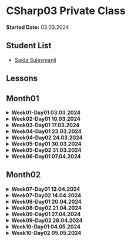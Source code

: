 # CSharp03 Private Class

**Started Date:** 03.03.2024

## Student List
- [Saida Suleymanli](https://github.com/SaidaSuleymanli/csharp-03-homework)

## Lessons

## Month01

<details>
<summary><strong>Week01-Day01 03.03.2024</strong></summary>

### Topics
- Computer Networking Basics: Understanding Network Components
</details>

<details>
<summary><strong>Week02-Day01 10.03.2024</strong></summary>

## Week02-Day01 10.03.2024

### Topics
1. Computer Networking Basics: Understanding Network Components
2. Understanding Data Flow: Simplex, Half Duplex, and Full Duplex Communication
3. Peer-to-Peer Network
4. Client-Server Network
5. Types of Networks
    - LAN (Local Area Network)
    - MAN (Metropolitan Area Network)
    - WAN (Wide Area Network)
6. Network Topologies:
    - Bus Topology
    - Star Topology
    - Ring Topology
    - Mesh Topology
7. Networking Protocols:
    - TCP/IP
    - HTTP
    - FTP
    - SMTP
8. IP Addresses:
    - IPv4
    - IPv6
9. Network Services:
    - DNS (Domain Name System)
    - DHCP (Dynamic Host Configuration Protocol)

### Resources

1. [How Does the Internet Work?](https://cs.fyi/guide/how-does-internet-work)
2. [The Internet: A Technical Overview](https://www.vox.com/2014/6/16/18076282/the-internet)
3. [What is the Internet?](https://roadmap.sh/guides/what-is-internet)
4. [Introduction to Programming Languages](https://www.geeksforgeeks.org/introduction-to-programming-languages/)
5. [Client-Side vs Server-Side: What's the Difference?](https://medium.com/@donotapply/client-side-vs-server-side-whats-the-difference-a933341cd60e)
6. [Video: Computer Networking Basics](https://www.youtube.com/watch?v=DrI2lUXL1no)
7. [Analyze HTTP Requests and Responses with Chrome DevTools](https://egghead.io/lessons/chrome-devtools-analyze-http-requests-and-responses-with-chrome-devtools)
8. [How to Inspect HTTP Requests and Responses](https://dev.to/annoh_karlgusta/how-to-inspect-http-requests-and-responses-3nea)
</details>


<details>
<summary><strong>Week03-Day01 17.03.2024</strong></summary>

## Week03-Day01 17.03.2024

### Topics
1. Difference Between Hardware and Software
2. What is an Operating System (OS)?

### Resources

1. [Difference Between Hardware and Software](https://www.simplilearn.com/difference-between-hardware-software-article) - This article on Simplilearn discusses the fundamental distinctions between hardware and software in computing.
2. [What is an Operating System (OS)?](https://www.techtarget.com/whatis/definition/operating-system-OS) - TechTarget provides a comprehensive definition and explanation of operating systems, a crucial component of computing environments.
3. [SSD vs HDD: Which is Right for You?](https://www.crucial.com/articles/about-ssd/ssd-vs-hdd) - Crucial's article compares Solid State Drives (SSD) and Hard Disk Drives (HDD), highlighting their differences, advantages, and use cases.
4. [Local Storage vs Session Storage vs Cookie](https://www.xenonstack.com/insights/local-vs-session-storage-vs-cookie) - XenonStack offers insights into different storage mechanisms in web development, including local storage, session storage, and cookies, and their respective use cases.
</details>


<details>
<summary><strong>Week04-Day01 23.03.2024</strong></summary>

## Week04-Day01 23.03.2024

### Topics
1. Introduction to Programming Languages
2. A History of Programming Languages
3. Why Study Programming Languages?
4. Classifications of Programming Languages
5. Compilation vs. Interpretation
6. Implementation Strategies
7. Programming Environment Tools
8. An Overview of Compilation

### Resources

1. [Introduction to Programming Languages - GeeksforGeeks](https://www.geeksforgeeks.org/introduction-to-programming-languages/)
2. [Introduction to Programming Languages (PDF) - Stony Brook University](https://www3.cs.stonybrook.edu/~pfodor/courses/CSE260/_L01_Introduction_Programming_Languages.pdf)
3. [Introduction to Computer Programming Languages - LinkedIn Article](https://www.linkedin.com/pulse/introduction-computer-programming-languages-chukwuebuka-ejie-vi6mf/)
4. [Programming Language Overview - JavaTpoint](https://www.javatpoint.com/programming-language)

</details>

<details>
<summary><strong>Week04-Day02 24.03.2024</strong></summary>

## Week04-Day02 24.03.2024

### Topics
1. Introducing C# and .NET
2. What is Visual Studio?

### Resources
1. [C# Get Started](https://www.w3schools.com/cs/cs_getstarted.php)
2. [GeeksforGeeks - C# Programming Language](https://www.geeksforgeeks.org/csharp-programming-language/?ref=lbp)
3. [Dot Net Tutorials - Introduction to C# Language](https://dotnettutorials.net/lesson/introduction-to-csharp-language/)
4. [Medium - What is C# and .NET](https://medium.com/@codebob75/what-is-c-and-net-41addd28b173)
5. [Medium - What is .NET](https://medium.com/@benkaddourmed54/what-is-net-202790532234)
6. [Introduction-to-visual-studio](https://www.geeksforgeeks.org/introduction-to-visual-studio/)
7. [What is Visual Studio?](https://learn.microsoft.com/en-us/visualstudio/get-started/visual-studio-ide?view=vs-2022)
8. [Introduction to Microsoft Visual Studio - tutorial](https://www.functionx.com/csharp10/Lesson01.htm)

</details>


<details>
<summary><strong>Week05-Day01 30.03.2024</strong></summary>

## Week05-Day01 24.03.2024

### Topics
1. What is the difference between C# and .Net ?

### Resources
1. [What is the difference between C# and .Net ?](https://medium.com/@codebob75/what-is-c-and-net-41addd28b173)

</details>

<details>
<summary><strong>Week05-Day02 31.03.2024</strong></summary>

## Week05-Day02 24.03.2024

### Topics
1. What is Git? How to use GitHub?

### Resources
1. [What is Git? How to use GitHub?](https://medium.com/@parvizrovshanaliyev/git-n%C9%99dir-38604f516522)


### Homework
  1. Why are there options for different operating systems when installing any program on a laptop,
   and we install Windows, Linux or MacOS setups according to these options?
  2. Clone your own home-work repository to your laptop and try creating and pushing a console application.

</details>


<details>
<summary><strong>Week06-Day01 07.04.2024</strong></summary>

## Week06-Day01 07.04.2024

### Topics
1. Simple Read And Write With Console Application For Beginners
   - C# Output
   - C# User Input
2. C# Variables
3. C# Data Types

### Resources
1. [C# Output](https://www.w3schools.com/cs/cs_output.php)
2. [C# User Input](https://www.w3schools.com/cs/cs_user_input.php)
3. C# Variables
        - https://www.w3schools.com/cs/cs_variables.php
        - https://www.tutorialsteacher.com/csharp/csharp-variable
4. [C# Data Types](https://www.w3schools.com/cs/cs_data_types.php)


### Homework
  1. print the sum of two numbers
  2. Print the sum of two numbers received from the user.
  3. Ask the user step by step for his/her first name, last name, father's name and phone number and print it as a single line.

</details>

## Month02

<details>
<summary><strong>Week07-Day01 13.04.2024</strong></summary>

## Week07-Day01 13.04.2024

### Topics
1. Repetition of the past

</details>

<details>
<summary><strong>Week07-Day02 14.04.2024</strong></summary>

## Week07-Day02 14.04.2024

## Module 2: Data Types and Variables

### Topics
2.1 Understanding Data Types in C#
2.2 Declaring and Initializing Variables
2.3 Working with Numeric, String, and Boolean Data Types
2.4 Using Constants and Enumerations

</details>


<details>
<summary><strong>Week08-Day01 20.04.2024</strong></summary>

## Week08-Day01 20.04.2024

## Module 2: Data Types and Variables

### Topics
2.5 C# Type Casting
    - Implicit Casting
    - Explicit Casting

</details>

<details>
<summary><strong>Week08-Day02 21.04.2024</strong></summary>

## Week08-Day02 21.04.2024

## Module 2: Data Types and Variables

### Topics
2.5 C# Type Casting
    - Type Conversion Methods - Convert, Parse, TryParse

### Resources
1. [C# Type Conversion](https://www.programiz.com/csharp-programming/type-conversion)
1. [Type Casting in C#](https://dotnettutorials.net/lesson/type-casting-in-csharp/)

### Homework

### Week 08 Quiz

**Module 2: Data Types and Variables**

1. What are the two main types of C# type casting?
   - A) Implicit and Explicit
   - B) Dynamic and Static
   - C) Strong and Weak
   - D) Constant and Variable

2. When does implicit casting occur in C#?
   - A) When converting from a larger data type to a smaller data type
   - B) When converting from a smaller data type to a larger data type
   - C) When converting between different data types without loss of information
   - D) When no data type conversion is required

3. Which method is commonly used to perform explicit casting in C#?
   - A) `ToString()`
   - B) `Convert.ToInt32()`
   - C) `Parse()`
   - D) `TryParse()`

4. What is the purpose of the `Convert`, `Parse`, and `TryParse` methods in C#?
   - A) To perform implicit casting
   - B) To perform arithmetic operations
   - C) To convert between different data types
   - D) To declare and initialize variables

5. Which of the following is NOT a type of C# type casting?
   - A) Implicit Casting
   - B) Explicit Casting
   - C) Dynamic Casting
   - D) Static Casting

### Code Exercise: Temperature Conversion

**Objective:**
Write a C# program that converts temperature from Fahrenheit to Celsius using both implicit and explicit type casting.

**Scenario:**
You are developing a weather monitoring application that needs to convert temperature readings from Fahrenheit to Celsius for analysis. The temperature readings are received as `double` values in Fahrenheit.

**Instructions:**
1. Declare a variable `fahrenheitTemp` of type `double` and initialize it with a temperature value in Fahrenheit.
2. Declare another variable `celsiusTemp` of type `double`.
3. Perform an implicit type cast from `double` (Fahrenheit) to `int` (Celsius) and store the result in `celsiusTemp`.
4. Print a message indicating the original temperature in Fahrenheit and the converted temperature in Celsius, using the implicit type cast.
5. Repeat the process, but this time perform an explicit type cast and print the results.
6. Ensure that the program handles fractional temperatures accurately.

**Example Output:**
```
Original temperature in Fahrenheit: 98.6°F
Implicitly converted temperature in Celsius: 37°C

Original temperature in Fahrenheit: 75.5°F
Explicitly converted temperature in Celsius: 24°C
```

**Your Task:**
Write a C# program that fulfills the above requirements. You can use the console application template in Visual Studio or any C# compiler of your choice.

</details>

<details>
<summary><strong>Week09-Day01 27.04.2024</strong></summary>

## Week09-Day01 27.04.2024

## Module 2: Data Types and Variables

### Topics
2.5 C# Type Casting - Code Exercises
    

### Resources
1. [C# Type Conversion](https://www.programiz.com/csharp-programming/type-conversion)
1. [Type Casting in C#](https://dotnettutorials.net/lesson/type-casting-in-csharp/)
</details>

<details>
<summary><strong>Week09-Day02 28.04.2024</strong></summary>

## Week09-Day02 28.04.2024

## Module 2: Data Types, Variables, and Type Casting

### Topics

##### 2.1 Understanding C# Data Types
- 2.1.1 Value Data Types - Primitive Data Types 
        - Predefined Data Types - Char, Integer, Float, Boolean, etc.
        - User-defined Data Types - such as Enumerations, Structure, etc.
- 2.1.2 Reference Data Types
- 2.1.3 Stack and Heap Memory Allocation

##### 2.2 Variable Declaration and Initialization
- 2.2.1 Syntax for Declaring Variables
- 2.2.2 Initializing Variables

##### 2.3 Handling Numeric, String, and Boolean Data
- 2.3.1 Numeric Data Types and Operations
- 2.3.2 String Manipulation and Operations
- 2.3.3 Boolean Data and Logical Operations

##### 2.4 Application of Constants and Enumerations
- 2.4.1 Defining Constants
- 2.4.2 Enumerations and Their Usage

##### 2.5 Type Casting
- 2.5.1 Implicit Casting
   - 2.5.1.1 Converting Smaller Data Types to Larger Data Types
   - 2.5.1.2 Automatic Type Conversion
- 2.5.2 Explicit Casting
   - 2.5.2.1 Converting Larger Data Types to Smaller Data Types
   - 2.5.2.2 Manual Type Conversion
- 2.5.3 Using Convert Class
   - 2.5.3.1 Using Convert Class for Type Conversion
   - 2.5.3.2 Handling Conversion Errors


### Resources
1. [C# Variables and (Primitive) Data Types](https://www.programiz.com/csharp-programming/variables-primitive-data-types)
2. [Data Types](https://essentialcsharp.com/data-types#overview)
3. [Data Types - String](https://essentialcsharp.com/strings#strings)
4. [Stack and Heap Memory in .NET](https://dotnettutorials.net/lesson/stack-and-heap-dotnet/#:~:text=The%20memory%20allocation%20on%20the,allocated%20by%20the%20garbage%20collector.)

### Homework

### Quiz

1. What are the two main categories of data types in C#?
   - a) Value and Reference
   - b) Primitive and Non-primitive
   - c) Integer and Float
   - d) Stack and Heap

2. Which of the following is a value data type in C#?
   - a) Array
   - b) String
   - c) Integer
   - d) List

3. Which memory is used for storing value data types in C#?
   - a) Heap
   - b) Stack
   - c) Queue
   - d) Array

4. What is the syntax for declaring variables in C#?
   - a) var variableName;
   - b) type variableName;
   - c) variableName = value;
   - d) type variableName = value;

5. Which of the following is NOT a valid way to initialize a variable in C#? -> C
   - a) int x = 10;
   - b) int x;x = 10;
   - c) int x; x = new int();
   - d) int x; x = int.Parse("10");

6. What data type would you use to store text in C#?
   - a) Char
   - b) Float
   - c) Integer
   - d) String

7. Which operator is used for string concatenation in C#?
   - a) +
   - b) -
   - c) *
   - d) /

8. In C#, what is the default value for a boolean variable if not explicitly initialized?
   - a) true
   - b) false
   - c) 0
   - d) 1


### Code Exercise: Currency Conversion

**Objective:**
Write a C# program that converts an amount in one currency to another currency using both implicit and explicit type casting.

**Scenario:**
You are developing a financial application that needs to convert currency amounts from one currency to another for international transactions.
The currency exchange rates are provided as `double` values.

**Instructions:**
1. Declare a variable `amountInUSD` of type `double` and initialize it with an amount in US dollars.
2. Declare another variable `exchangeRate` of type `double` and initialize it with the exchange rate from US dollars to another currency (e.g., Euro).
3. Declare a variable `amountInEuro` of type `double`.
4. Perform an implicit type cast from `double` (US dollars) to `int` (Euro) and store the result in `amountInEuro`.
5. Print a message indicating the original amount in US dollars and the converted amount in Euro, using the implicit type cast.
6. Repeat the process, but this time perform an explicit type cast and print the results.
7. Ensure that the program handles fractional amounts accurately.

**Example Output:**
```
Original amount in US dollars: $100.50
Implicitly converted amount in Euro: €88

Original amount in US dollars: $100.50
Explicitly converted amount in Euro: €88.16
```
</details>

<details>
<summary><strong>Week10-Day01 04.05.2024</strong></summary>

## Week10-Day01 04.05.2024

## -----------------------

</details>

<details>
<summary><strong>Week10-Day02 05.05.2024</strong></summary>

## Week10-Day02 05.05.2024

## Module 3: More with Data Types , Operators , Math, String Operations

### Topics

##### 3.1 More with Data Types
          - Value Types
          - Reference Types
##### 3.2 Operators
          - Arithmetic Operators
          - Assignment Operators
          - Logical Operators
          - Comparison Operators

##### 3.3 Math Operations
		  - Math.Max
		  - Math.Min
		  - Math.Sqrt
		  - Math.Abs
		  - Math.Round

##### 3.4 String Operations
		  - String Concatenation
		  - String Interpolation
		  - String Methods

### Resources
1. [More with Data Types](https://essentialcsharp.com/more-with-data-types#overview)
2. [Operators](https://www.w3schools.com/cs/cs_operators.php)
3. [Math Operations](https://www.w3schools.com/cs/cs_math.php)
4. [String Operations](https://www.w3schools.com/cs/cs_strings.php)

### Homework

### Quiz :

1. What are the two main categories of data types in C#?
   - A) Value Types and Reference Types
   - B) Primitive Types and Derived Types
   - C) Integer Types and Floating-Point Types
   - D) String Types and Array Types

2. Which of the following is an example of a reference type in C#?
   - A) int
   - B) double
   - C) string
   - D) object

3. What is the result of the following expression in C#: `10 / 3`?
   - A) 3.3333
   - B) 3
   - C) 3.0
   - D) 4

4. Which operator is used for checking equality in C#?
   - A) ==
   - B) =
   - C) !=
   - D) ===

5. Which Math method can be used to find the square root of a number in C#?
   - A) Math.Pow
   - B) Math.Sqrt
   - C) Math.Abs
   - D) Math.Round

6. What does the following expression evaluate to in C#: `"hello" + "world"`?
   - A) "helloworld"
   - B) "hello world"
   - C) "hello+world"
   - D) Error

7. Which of the following is NOT a string method in C#?
   - A) ToUpper()
   - B) Substring()
   - C) Split()
   - D) TrimLeft()

8. Which operator is used for logical AND in C#?
   - A) &&
   - B) ||
   - C) !
   - D) &

9. What does the Math.Round() method do in C#?
   - A) Returns the nearest integer that is greater than or equal to the specified double-precision floating-point number
   - B) Returns the absolute value of a specified number
   - C) Returns the largest of two numbers
   - D) Rounds a decimal value to the nearest integer

10. Which of the following is NOT a comparison operator in C#?
    - A) ==
    - B) !=
    - C) <=
    - D) :=

11. What is the result of the following expression in C#: `5 * (3 + 2)`?
    - A) 15
    - B) 25
    - C) 10
    - D) 5

12. Which assignment operator is used to add and assign in C#?
    - A) +=
    - B) -=
    - C) *=
    - D) /=

13. What is the result of the following expression in C#: `Math.Abs(-7)`?
    - A) -7
    - B) 7
    - C) 0
    - D) Error

14. Which string method is used to find the position of a specified value within a string in C#?
    - A) IndexOf()
    - B) Contains()
    - C) Replace()
    - D) Concat()

15. What is the output of the following code snippet in C#?
    ```csharp
    string word = "hello";
    int length = word.Length;
    Console.WriteLine($"The length of the word \"{word}\" is {length}");
    ```
    - A) The length of the word "hello" is 6
    - B) The length of the word "hello" is 5
    - C) The length of the word "hello" is 4
    - D) Error



### Code Exercise: 

### 3.1 More with Data Types

#### Value Types
- **Instructions:** Declare and initialize variables of various value types such as int, double, char, and bool.
-   Print out their values to the console.
  
- **Expected Output:**
  ```
  int age = 25;
  double height = 5.11;
  char grade = 'A';
  bool isStudent = true;
  ```

### 3.2 Operators

#### Arithmetic Operators
- **Instructions:** Take two numbers as input from the user and perform addition, subtraction, multiplication, and division operations on them. Print out the results.
  
- **Expected Output:**
  ```
  Enter the first number: 10
  Enter the second number: 5
  Sum: 15
  Difference: 5
  Product: 50
  Quotient: 2
  ```

#### Assignment Operators
- **Instructions:** Increment a variable using both pre-increment and post-increment operators. Print out the results.
  
- **Expected Output:**
  ```
  Initial value: 5
  Pre-incremented value: 6
  Post-incremented value: 6
  ```

#### Logical Operators
- **Instructions:** Check whether a given number is within the range of 10 and 20 using logical operators.
  
- **Expected Output:**
  ```
  Enter a number: 15
  Is the number within the range of 10 and 20? true
  ```

#### Comparison Operators
- **Instructions:** Compare two strings and print out whether they are equal or not.
  
- **Expected Output:**
  ```
  Enter the first string: hello
  Enter the second string: Hello
  Are the strings equal? False
  ```

### 3.3 Math Operations

#### Math.Max
- **Instructions:** Take three numbers as input and find the maximum among them using `Math.Max`.
  
- **Expected Output:**
  ```
  Enter the first number: 10
  Enter the second number: 20
  Enter the third number: 15
  Maximum: 20
  ```

#### Math.Min
- **Instructions:** Take an array of numbers as input and find the minimum among them using `Math.Min`.
  
- **Expected Output:**
  ```
  Enter the numbers separated by spaces: 5 10 3 8 1
  Minimum: 1
  ```

#### Math.Sqrt
- **Instructions:** Calculate the square root of a given number using `Math.Sqrt`.
  
- **Expected Output:**
  ```
  Enter a number: 25
  Square root: 5
  ```

#### Math.Abs
- **Instructions:** Take a negative number as input and return its absolute value using `Math.Abs`.
  
- **Expected Output:**
  ```
  Enter a negative number: -7
  Absolute value: 7
  ```

#### Math.Round
- **Instructions:** Round a decimal number to the nearest integer using `Math.Round`.
  
- **Expected Output:**
  ```
  Enter a decimal number: 25.7
  Rounded value: 26
  ```

### 3.4 String Operations

#### String Concatenation
- **Instructions:** Concatenate two strings entered by the user and print out the result.
  
- **Expected Output:**
  ```
  Enter the first string: Hello
  Enter the second string: World
  Concatenated string: HelloWorld
  ```

#### String Interpolation
- **Instructions:** Take user input for name and age and print out a message using string interpolation.
  
- **Expected Output:**
  ```
  Enter your name: Alice
  Enter your age: 30
  Hello, Alice! You are 30 years old.
  ```

#### String Methods
- **Instructions:** Demonstrate the usage of string methods such as 
- `ToUpper()`, `ToLower()`, `Substring()`, and `IndexOf()` on a given string.
  
- **Expected Output:**
  ```
  Enter a string: Hello, World!
  Uppercase: HELLO, WORLD!
  Lowercase: hello, world!
  Substring (2, 5): llo,
  Index of 'W': 7
  ```

</details>

